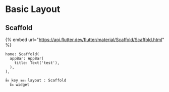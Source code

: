 # Basic Layout

## Scaffold

{% embed url="https://api.flutter.dev/flutter/material/Scaffold/Scaffold.html" %}

```text
home: Scaffold(
  appBar: AppBar(
    title: Text('test'),
  ),
),

ชื่อ key ของ layout : Scaffold
  ชื่อ widget
```

